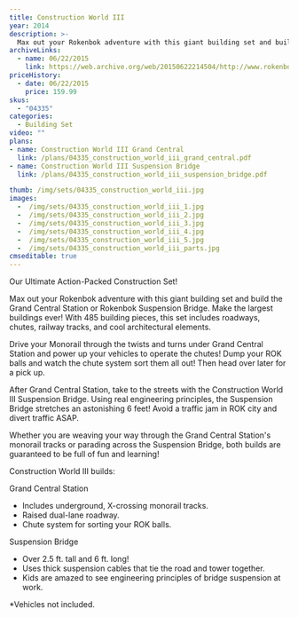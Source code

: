 ```yaml
---
title: Construction World III
year: 2014
description: >-
  Max out your Rokenbok adventure with this giant building set and build the Grand Central Station or Rokenbok Suspension Bridge. Make the largest buildings ever! With 485 building pieces, this set includes roadways, chutes, railway tracks, and cool architectural elements.
archiveLinks:
  - name: 06/22/2015
    link: https://web.archive.org/web/20150622214504/http://www.rokenbok.com/shop/construction/construction-world-iii
priceHistory:
  - date: 06/22/2015
    price: 159.99
skus:
  - "04335"
categories: 
  - Building Set
video: ""
plans:
- name: Construction World III Grand Central
  link: /plans/04335_construction_world_iii_grand_central.pdf
- name: Construction World III Suspension Bridge
  link: /plans/04335_construction_world_iii_suspension_bridge.pdf

thumb: /img/sets/04335_construction_world_iii.jpg
images:
  -  /img/sets/04335_construction_world_iii_1.jpg
  -  /img/sets/04335_construction_world_iii_2.jpg
  -  /img/sets/04335_construction_world_iii_3.jpg
  -  /img/sets/04335_construction_world_iii_4.jpg
  -  /img/sets/04335_construction_world_iii_5.jpg
  -  /img/sets/04335_construction_world_iii_parts.jpg
cmseditable: true
---
```

Our Ultimate Action-Packed Construction Set!

Max out your Rokenbok adventure with this giant building set and build the Grand Central Station or Rokenbok Suspension Bridge. Make the largest buildings ever! With 485 building pieces, this set includes roadways, chutes, railway tracks, and cool architectural elements.

Drive your Monorail through the twists and turns under Grand Central Station and power up your vehicles to operate the chutes! Dump your ROK balls and watch the chute system sort them all out! Then head over later for a pick up.

After Grand Central Station, take to the streets with the Construction World III Suspension Bridge. Using real engineering principles, the Suspension Bridge stretches an astonishing 6 feet! Avoid a traffic jam in ROK city and divert traffic ASAP.

Whether you are weaving your way through the Grand Central Station's monorail tracks or parading across the Suspension Bridge, both builds are guaranteed to be full of fun and learning!

Construction World III builds:

Grand Central Station

  - Includes underground, X-crossing monorail tracks.
  - Raised dual-lane roadway.
  - Chute system for sorting your ROK balls.

Suspension Bridge

  - Over 2.5 ft. tall and 6 ft. long!
  - Uses thick suspension cables that tie the road and tower together.
  - Kids are amazed to see engineering principles of bridge suspension at work.

*Vehicles not included.
